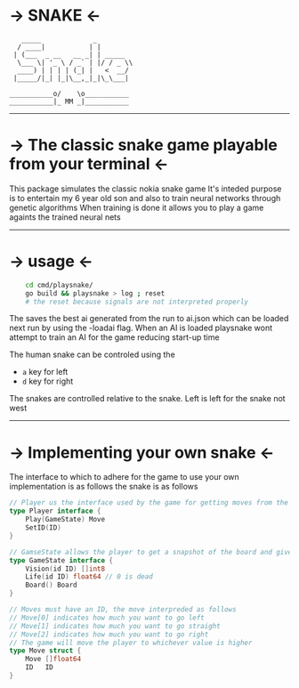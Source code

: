 -> SNAKE <-
===========

```ascii
   _____             _        
  / ____|           | |       
 | (___  _ __   __ _| | _____ 
  \___ \| '_ \ / _` | |/ / _ \\
  ____) | | | | (_| |   <  __/
 |_____/|_| |_|\__,_|_|\_\___|
 							 
___________o/    \o___________
___________|_ MM _|___________

```

-------------------------------

-> The classic snake game playable from your terminal <-
========================================================

This package simulates the classic nokia snake game
It's inteded purpose is to entertain my 6 year old son
and also to train neural networks through genetic algorithms
When training is done it allows you to play a game againts
the trained neural nets

-------------------------------

-> usage <-
===========

```sh
	cd cmd/playsnake/
	go build && playsnake > log ; reset 
	# the reset because signals are not interpreted properly
```

The saves the best ai generated from the run to ai.json 
which can be loaded next run by using the -loadai flag.
When an AI is loaded playsnake wont attempt to train 
an AI for the game reducing start-up time

The human snake can be controled using the 
* `a` key for left
* `d` key for right

The snakes are controlled relative to the snake.
Left is left for the snake not west

------------------------------

-> Implementing your own snake <-
=================================

The interface to which to adhere for the game to use your own implementation is as follows
the snake is as follows

```go
// Player us the interface used by the game for getting moves from the player
type Player interface {
	Play(GameState) Move
	SetID(ID)
}

// GamseState allows the player to get a snapshot of the board and gives the player acces to some helper functions
type GameState interface {
	Vision(id ID) []int8
	Life(id ID) float64 // 0 is dead
	Board() Board
}

// Moves must have an ID, the move interpreded as follows
// Move[0] indicates how much you want to go left
// Move[1] indicates how much you want to go straight
// Move[2] indicates how much you want to go right
// The game will move the player to whichever value is higher
type Move struct {
	Move []float64
	ID   ID
}

```


